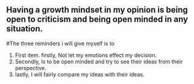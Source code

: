 ## Having a growth mindset in my opinion is being open to criticism and being open minded in any situation.
#The three reminders i will give myself is to 
1. First item. firstly, Not let my emotions effect my decision.
2. Secondly, Is to be open minded and try to see their ideas from their perspective.
3. lastly, I will fairly compare my ideas with their ideas.
